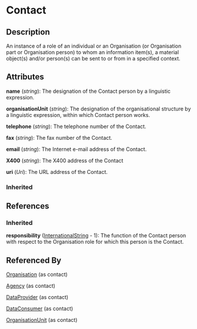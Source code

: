 
# Contact





## Description

An instance of a role of an individual or an Organisation (or Organisation part or Organisation person) to whom an information item(s), a material object(s) and/or person(s) can be sent to or from in a specified context.


## Attributes

**name** (*string*): The designation of the Contact person by a linguistic expression.

**organisationUnit** (*string*): The designation of the organisational structure by a linguistic expression, within which Contact person works.

**telephone** (*string*): The telephone number of the Contact.

**fax** (*string*): The fax number of the Contact.

**email** (*string*): The Internet e-mail address of the Contact.

**X400** (*string*): The X400 address of the Contact

**uri** (*Uri*): The URL address of the Contact.

### Inherited



## References

### Inherited

**responsibility** ([InternationalString](../Base/InternationalString.md) - 1): The function of the Contact person with respect to the Organisation role for which this person is the Contact.


## Referenced By

[Organisation](Organisation.md) (as contact)

[Agency](Agency.md) (as contact)

[DataProvider](DataProvider.md) (as contact)

[DataConsumer](DataConsumer.md) (as contact)

[OrganisationUnit](OrganisationUnit.md) (as contact)


